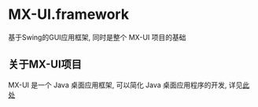 # MX-UI.framework

基于Swing的GUI应用框架, 同时是整个 MX-UI 项目的基础

## 关于MX-UI项目

MX-UI 是一个 Java 桌面应用框架, 可以简化 Java 桌面应用程序的开发, 详见[此处](https://maxelblack.github.io/docs/mxui)
